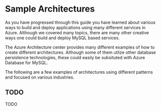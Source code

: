 # Sample Architectures

As you have progressed through this guide you have learned about various ways to build and deploy applications using many different services in Azure.  Although we covered many topics, there are many other creative ways one could build and deploy MySQL based services.

The Azure Architecture center provides many different examples of how to create different architectures.  Although some of them utlize other database persistence technologies, these could easily be subsituted with Azure Database for MySQL.  

The following are a few examples of architectures using different patterns and focused on various industries.

## TODO

TODO
